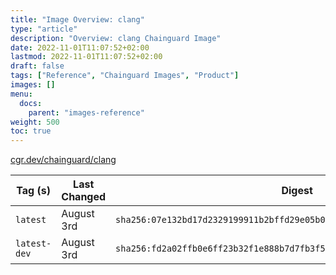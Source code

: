 ```yaml
---
title: "Image Overview: clang"
type: "article"
description: "Overview: clang Chainguard Image"
date: 2022-11-01T11:07:52+02:00
lastmod: 2022-11-01T11:07:52+02:00
draft: false
tags: ["Reference", "Chainguard Images", "Product"]
images: []
menu:
  docs:
    parent: "images-reference"
weight: 500
toc: true
---
```


[cgr.dev/chainguard/clang](https://github.com/chainguard-images/images/tree/main/images/clang)

| Tag (s)       | Last Changed | Digest                                                                    |
|---------------|--------------|---------------------------------------------------------------------------|
|  `latest`     | August 3rd   | `sha256:07e132bd17d2329199911b2bffd29e05b0f297f295785d71086bf37ec7db43f9` |
|  `latest-dev` | August 3rd   | `sha256:fd2a02ffb0e6ff23b32f1e888b7d7fb3f53e6e9b0cd6fded603c8ea2c34fe757` |



